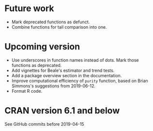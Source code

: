 # Future work

* Mark deprecated functions as defunct.
* Combine functions for tail comparison into one.

# Upcoming version

* Use underscores in function names instead of dots. Mark those functions as deprecated.
* Add vignettes for Beale's estimator and trend tests.
* Add a package overview section in the documentation.
* Improve computational efficiency of `purity` function, based on Brian Simmons's suggestions from 2019-06-12.
* Format R code.


# CRAN version 6.1 and below

See GitHub commits before 2019-04-15
